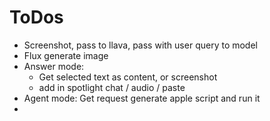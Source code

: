 #  ToDos

- Screenshot, pass to llava, pass with user query to model
- Flux generate image
- Answer mode: 
    - Get selected text as content, or screenshot
    - add in spotlight chat / audio / paste 
- Agent mode: Get request generate apple script and run it
- 
